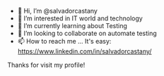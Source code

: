 - 👋 Hi, I’m @salvadorcastany
- 👀 I’m interested in IT world and technology
- 🌱 I’m currently learning about Testing
- 💞️ I’m looking to collaborate on automate testing
- 📫 How to reach me ... It's easy: https://www.linkedin.com/in/salvadorcastany/

Thanks for visit my profile!

<!---
salvadorcastany/salvadorcastany is a ✨ special ✨ repository because its `README.md` (this file) appears on your GitHub profile.
You can click the Preview link to take a look at your changes.
Success upload
--->
